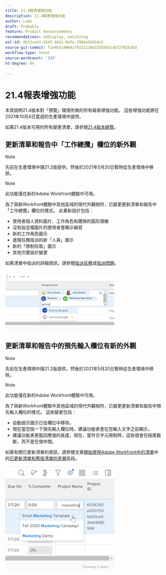 ```yaml
---
title: 21.4報表增強功能
description: 21.4報表增強功能
author: Luke
draft: Probably
feature: Product Announcements
recommendations: noDisplay, noCatalog
exl-id: db33cee1-45d3-4641-9afa-790de92654c5
source-git-commit: f1e463c90641f9221228e335b583cab72762b3bd
workflow-type: tm+mt
source-wordcount: '333'
ht-degree: 0%

---
```


# 21.4報表增強功能

本頁說明21.4版本對「預覽」環境所做的所有報表增強功能。 這些增強功能將在2021年10月4日當週的生產環境中提供。

如需21.4版本可用的所有變更清單，請參閱[21.4版本總覽](../../../product-announcements/product-releases/21.4-release-activity/21-4-release-overview.md)。

## 更新清單和報告中「工作總攬」欄位的新外觀

>[!NOTE]
>
>先前在生產環境中隨21.2版提供，然後於2021年5月20日暫時從生產環境中移除。

>[!NOTE]
>
>此功能僅在新的Adobe Workfront體驗中可用。

為了與新Workfront體驗中其他區域的現代外觀相符，已變更更新清單和報告中「工作總攬」欄位的樣式。 此重新設計包括：

* 使用者個人資料圖片、工作角色和團隊的圓形頭像
* 沒有設定檔圖片的使用者會顯示縮寫
* 新的工作角色圖示
* 進階任務指派的新「人員」圖示
* 新的「限制存取」圖示
* 其他次要設計變更

如需清單中指派的詳細資訊，請參閱[指派任務](../../../manage-work/tasks/assign-tasks/assign-tasks.md)或[指派問題](../../../manage-work/issues/manage-issues/assign-issues.md)。

![](assets/assignments-updates-350x193.png)

## 更新清單和報告中的預先輸入欄位有新的外觀

>[!NOTE]
>
>先前在生產環境中隨21.2版提供，然後於2021年5月20日暫時從生產環境中移除。

>[!NOTE]
>
>此功能僅在新的Adobe Workfront體驗中可用。

為了與新Workfront體驗中其他區域的現代外觀相符，已變更更新清單和報告中預先輸入欄位的樣式。 這些變更包括：

* 自動提示圖示已從欄位中移除。
* 現在當您按一下預先輸入欄位時，建議功能表會在您輸入文字之前顯示。
* 建議功能表更能回應值的長度，現在，當符合字元限制時，這些值會在結尾截斷，而不是在值中間。

如需有關已更新清單的資訊，請參閱文章[開始使用Adobe Workfront中的清單](../../../workfront-basics/navigate-workfront/use-lists/view-items-in-a-list.md)中的[已更新清單和舊版清單的差異](../../../workfront-basics/navigate-workfront/use-lists/view-items-in-a-list.md#updated)區段。

![](assets/typeahead-updates-350x336.png)
